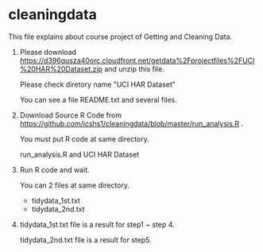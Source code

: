cleaningdata
============
This file explains about course project of Getting and Cleaning Data.

1) Please download https://d396qusza40orc.cloudfront.net/getdata%2Fprojectfiles%2FUCI%20HAR%20Dataset.zip 
   and unzip this file.
   
   Please check diretory name "UCI HAR Dataset"

   You can see a file README.txt and several files.


2) Download Source R Code from https://github.com/icshs1/cleaningdata/blob/master/run_analysis.R .

   You must put R code at same directory.

   run_analysis.R and UCI HAR Dataset

3) Run R code and wait.

   You can 2 files at same directory.  

     - tidydata_1st.txt
     - tidydata_2nd.txt

4) tidydata_1st.txt file is a result for step1 ~ step 4.

   tidydata_2nd.txt file is a result for step5.

     
   
  



